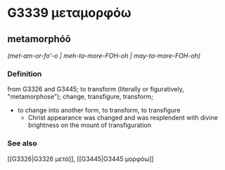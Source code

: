 # G3339 μεταμορφόω

## metamorphóō

_(met-am-or-fo'-o | meh-ta-more-FOH-oh | may-ta-more-FOH-oh)_

### Definition

from G3326 and G3445; to transform (literally or figuratively, "metamorphose"); change, transfigure, transform; 

- to change into another form, to transform, to transfigure
  - Christ appearance was changed and was resplendent with divine brightness on the mount of transfiguration

### See also

[[G3326|G3326 μετά]], [[G3445|G3445 μορφόω]]
